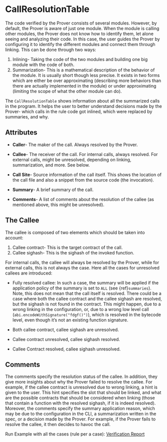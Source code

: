 CallResolutionTable
=================

The code verified by the Prover consists of several modules. However, by default, the Prover is aware of just one module. When the module is calling other modules, the Prover does not know how to identify them, let alone seeing and analyzing their code. In this case, the user guides the Prover by configuring it to identify the different modules and connect them through linking. This can be done through two ways:
1. Inlining- Taking the code of the two modules and building one big module with the code of both.
2. Summarization- This is a mathematical description of the behavior of the module. It is usually short though less precise. It exists in two forms which are either be over approximating (describing more behaviors than there are actually implemented in the module) or under approximating (limiting the scope of what the other module can do).

The `CallResolutionTable` shows information about all the summarized calls in the program.
It helps the user to better understand decisions made by the Prover- which calls in the rule code got inlined, which were replaced by summaries, and why.

Attributes
------

 * **Caller**- The maker of the call. Always resolved by the Prover.

 * **Callee**- The receiver of the call. For internal calls, always resolved. For external calls, might be unresolved, depending on linking, summarization, and more.
See below.

 * **Call Site**- Source information of the call itself. This shows the location of the call file and also a snippet from the source code (the invocation).

 * **Summary**- A brief summary of the call.

 * **Comments**- A list of comments about the resolution of the callee (as mentioned above, this might be unresolved).


The Callee
------

The callee is composed of two elements which should be taken into account:
1. Callee contract- This is the target contract of the call.
2. Callee sighash- This is the sighash of the invoked function.

For internal calls, the callee will always be resolved by the Prover, while for external calls, this is not always the case.
Here all the cases for unresolved callees are introduced:

 * Fully resolved callee: In such a case, the summary will be applied if the application policy of the summary is set to `ALL`
(see {ref}`summaries`).
Note, this does not mean that the call itself is resolved. There could be a case where both the callee contract and the callee sighash are resolved, but the sighash is not found in the contract.
This might happen, due to a wrong linking in the configuration, or, due to a wrong low level call (`abi.encodeWithSignature("fdgf()")`), which is resolved in the bytecode level, even though it’s not an existing function signature.

 * Both callee contract, callee sighash are unresolved.

 * Callee contract unresolved, callee sighash resolved.

 * Callee Contract resolved, callee sighash unresolved.


 Comments
------

The comments specify the resolution status of the callee.
In addition, they give more insights about why the Prover failed to resolve the callee.
For example, if the callee contract is unresolved due to wrong linking, a hint is given to the user. This hint specifies the slot that should be linked, and what are the possible contracts that should be considered when linking (those that contain a function with the resolved sighash, if it is indeed resolved).
Moreover, the comments specify the summary application reason, which may be due to the configuration in the CLI, a summarization written in the spec, or a decision made by the Prover.
For example, if the Prover fails to resolve the callee, it then decides to havoc the call.


Run Example with all the cases (rule per a case):
[Verification Report][report]

[report]: https://vaas-stg.certora.com/output/20941/5deeb346152849f3976f4a68a30c8822?anonymousKey=1bf252ca0e1aae98e20d2daac6c0e6b3a03a0819
